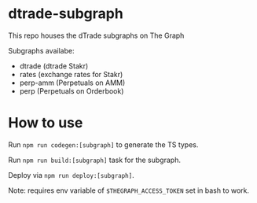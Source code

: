 # dtrade-subgraph
This repo houses the dTrade subgraphs on The Graph


Subgraphs availabe: 
- dtrade (dtrade Stakr)
- rates (exchange rates for Stakr)
- perp-amm (Perpetuals on AMM)
- perp (Perpetuals on Orderbook)

# How to use

Run `npm run codegen:[subgraph]` to generate the TS types.

Run `npm run build:[subgraph]` task for the subgraph.

Deploy via `npm run deploy:[subgraph]`. 

Note: requires env variable of `$THEGRAPH_ACCESS_TOKEN` set in bash to work.
